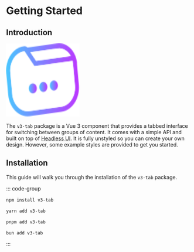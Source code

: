 # Getting Started

## Introduction

<img class="logo" src="../assets/v3-tabs.svg" alt="MarineGEO circle logo" style="height: 200px; width:200px;"/>

The `v3-tab` package is a Vue 3 component that provides a tabbed interface for switching between groups of content. It comes with a simple API and built on top of [Headless UI](https://headlessui.dev/). It is fully unstyled so you can create your own design. However, some example styles are provided to get you started.

## Installation

This guide will walk you through the installation of the `v3-tab` package.

::: code-group

```bash[npm]
npm install v3-tab
```

```bash[yarn]
yarn add v3-tab
```

```bash[pnpm]
pnpm add v3-tab
```

```bash[bun]
bun add v3-tab
```

:::
